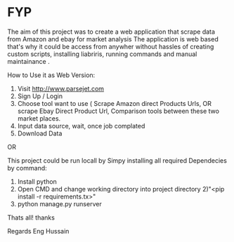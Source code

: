 # FYP

The aim of this project was to create a web application that scrape data from Amazon and ebay for market analysis
The application is web based that's why it could be access from anywher without hassles of creating custom scripts, installing liabriris, running commands and manual maintainance . 

How to Use it as Web Version:
1) Visit  http://www.parsejet.com 
2) Sign Up / Login
3) Choose tool want to use  ( Scrape Amazon direct Products Urls, OR scrape Ebay Direct Product Url, Comparison tools
    between these two market places.
4) Input data source, wait, once job complated
5) Download Data



OR

This project could be run locall by Simpy installing all required Dependecies by command:
1) Install python
2) Open CMD and change working directory into project directory
2)"<pip install -r requirements.tx>"
3) python manage.py runserver

Thats all! thanks

Regards
Eng Hussain




